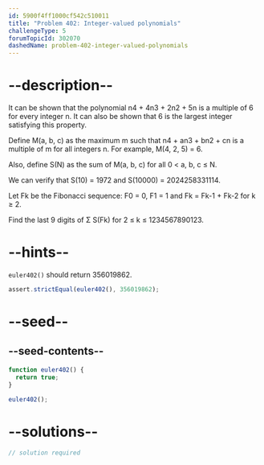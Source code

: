 ```yaml
---
id: 5900f4ff1000cf542c510011
title: "Problem 402: Integer-valued polynomials"
challengeType: 5
forumTopicId: 302070
dashedName: problem-402-integer-valued-polynomials
---
```


# --description--

It can be shown that the polynomial n4 + 4n3 + 2n2 + 5n is a multiple of 6 for every integer n. It can also be shown that 6 is the largest integer satisfying this property.

Define M(a, b, c) as the maximum m such that n4 + an3 + bn2 + cn is a multiple of m for all integers n. For example, M(4, 2, 5) = 6.

Also, define S(N) as the sum of M(a, b, c) for all 0 &lt; a, b, c ≤ N.

We can verify that S(10) = 1972 and S(10000) = 2024258331114.

Let Fk be the Fibonacci sequence: F0 = 0, F1 = 1 and Fk = Fk-1 + Fk-2 for k ≥ 2.

Find the last 9 digits of Σ S(Fk) for 2 ≤ k ≤ 1234567890123.

# --hints--

`euler402()` should return 356019862.

```js
assert.strictEqual(euler402(), 356019862);
```

# --seed--

## --seed-contents--

```js
function euler402() {
  return true;
}

euler402();
```

# --solutions--

```js
// solution required
```

